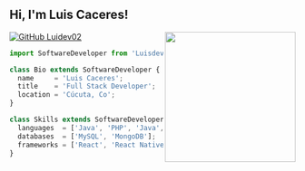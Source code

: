 <h2> Hi, I'm Luis Caceres!</h2>
<img align='right' src="https://media.giphy.com/media/scZPhLqaVOM1qG4lT9/giphy.gif" width="230">
 
</em></p>

[![GitHub Luidev02](https://img.shields.io/github/followers/Luidev02?label=follow&style=social)](https://github.com/Luidev02)


```js
import SoftwareDeveloper from 'Luisdev02';

class Bio extends SoftwareDeveloper {
  name     = 'Luis Caceres';
  title    = 'Full Stack Developer';
  location = 'Cúcuta, Co';
}

class Skills extends SoftwareDeveloper {
  languages  = ['Java', 'PHP', 'Java','Dart'];
  databases  = ['MySQL', 'MongoDB'];
  frameworks = ['React', 'React Native','Node.js','Next.js','Flutter'];
}
```
